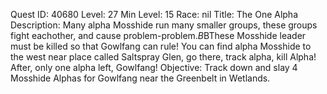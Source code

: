 Quest ID: 40680
Level: 27
Min Level: 15
Race: nil
Title: The One Alpha
Description: Many alpha Mosshide run many smaller groups, these groups fight eachother, and cause problem-problem.$B$BThese Mosshide leader must be killed so that Gowlfang can rule! You can find alpha Mosshide to the west near place called Saltspray Glen, go there, track alpha, kill Alpha! After, only one alpha left, Gowlfang!
Objective: Track down and slay 4 Mosshide Alphas for Gowlfang near the Greenbelt in Wetlands.
